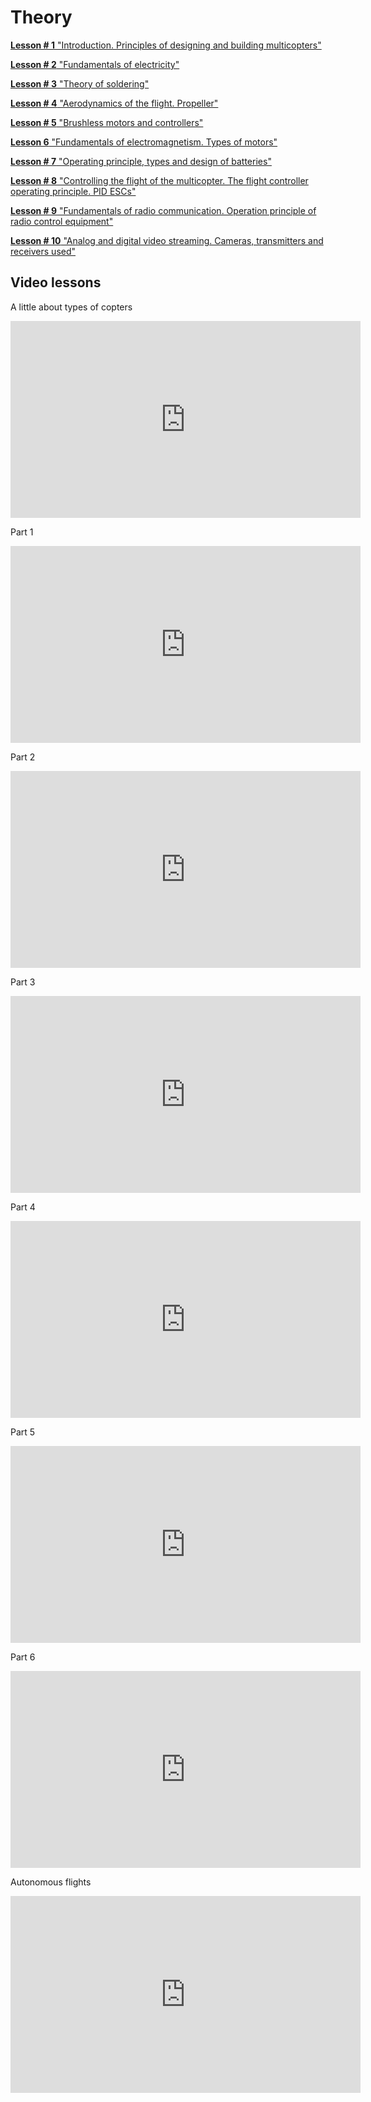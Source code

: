 # Theory

[**Lesson # 1** "Introduction. Principles of designing and building multicopters"](https://github.com/CopterExpress/clever/blob/master/docs/en/lesson1.md)

[**Lesson # 2** "Fundamentals of electricity"](https://github.com/CopterExpress/clever/blob/master/docs/en/lesson2.md)

[**Lesson # 3** "Theory of soldering"](https://github.com/CopterExpress/clever/blob/master/docs/en/lesson3.md)

[**Lesson # 4** "Aerodynamics of the flight. Propeller"](https://github.com/CopterExpress/clever/blob/master/docs/en/lesson4.md)

[**Lesson # 5** "Brushless motors and controllers"](https://github.com/CopterExpress/clever/blob/master/docs/en/lesson5.md)

[**Lesson 6** "Fundamentals of electromagnetism. Types of motors"](https://github.com/CopterExpress/clever/blob/master/docs/en/lesson6.md)

[**Lesson # 7** "Operating principle, types and design of batteries"](https://github.com/CopterExpress/clever/blob/master/docs/en/lesson7.md)

[**Lesson # 8** "Controlling the flight of the multicopter. The flight controller operating principle. PID ESCs"](https://github.com/CopterExpress/clever/blob/master/docs/en/lesson8.md)

[**Lesson # 9** "Fundamentals of radio communication. Operation principle of radio control equipment"](https://github.com/CopterExpress/clever/blob/master/docs/en/lesson9.md)

[**Lesson # 10** "Analog and digital video streaming. Cameras, transmitters and receivers used"](https://github.com/CopterExpress/clever/blob/master/docs/en/lesson10.md)

## Video lessons

A little about types of copters

<iframe width="560" height="315" src="https://www.youtube.com/embed/LFOmZZwg-PE" frameborder="0" allow="autoplay; encrypted-media" allowfullscreen></iframe>

Part 1

<iframe width="560" height="315" src="https://www.youtube.com/embed/e9Z1pjW0vQU" frameborder="0" allow="autoplay; encrypted-media" allowfullscreen></iframe>

Part 2

<iframe width="560" height="315" src="https://www.youtube.com/embed/jWMGSgiLD_E" frameborder="0" allow="autoplay; encrypted-media" allowfullscreen></iframe>

Part 3

<iframe width="560" height="315" src="https://www.youtube.com/embed/WhxxXD4b1MY" frameborder="0" allow="autoplay; encrypted-media" allowfullscreen></iframe>

Part 4

<iframe width="560" height="315" src="https://www.youtube.com/embed/jkA9F9lSWDM" frameborder="0" allow="autoplay; encrypted-media" allowfullscreen></iframe>

Part 5

<iframe width="560" height="315" src="https://www.youtube.com/embed/Cz7EbJ1-xMw" frameborder="0" allow="autoplay; encrypted-media" allowfullscreen></iframe>

Part 6

<iframe width="560" height="315" src="https://www.youtube.com/embed/v00oNVzwICg" frameborder="0" allow="autoplay; encrypted-media" allowfullscreen></iframe>

Autonomous flights

<iframe width="560" height="315" src="https://www.youtube.com/embed/WvIlRG7ShWA" frameborder="0" allow="autoplay; encrypted-media" allowfullscreen></iframe>
